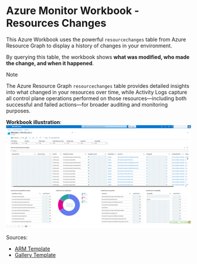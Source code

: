 # Azure Monitor Workbook - Resources Changes

This Azure Workbook uses the powerful `resourcechanges` table from Azure Resource Graph to display a history of changes in your environment. 

By querying this table, the workbook shows **what was modified, who made the change, and when it happened**.

> [!NOTE]  
> The Azure Resource Graph `resourcechanges` table provides detailed insights into what changed in your resources over time, while Activity Logs capture all control plane operations performed on those resources—including both successful and failed actions—for broader auditing and monitoring purposes.


**Workbook illustration**:
![img](./img/Workbook_img.png)

Sources:
* [ARM Template](./src/arm_template.json)
* [Gallery Template](./src/gallery_template.workbook)